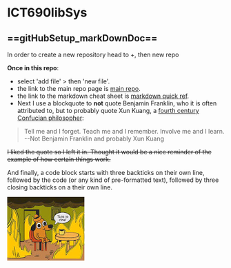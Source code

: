 # ICT690libSys 

## ==gitHubSetup_markDownDoc==

In order to create a new repository head to +, then new repo

**Once in this repo**:

- select 'add file' > then 'new file'.
- the link to the main repo page is [main repo](https://github.com/wwpk246/ICT690libSys).
- the link to the markdown cheat sheet is [markdown quick ref](https://www.markdownguide.org/cheat-sheet/).
- Next I use a blockquote to **not** quote Benjamin
  Franklin, who it is often attributed to, but to probably
  quote Xun Kuang, a [fourth century Confucian
  philosopher](https://www.fi.edu/benjamin-franklin/7-things-benjamin-franklin-never-said):

> Tell me and I forget. Teach me and I remember. Involve me
> and I learn. --Not Benjamin Franklin and probably Xun
> Kuang

~~I liked the quote so I left it in.  Thought it would be a nice reminder of the example of how certain things work.~~

And finally, a code block starts with three backticks on
their own line, followed by the code (or any kind of
pre-formatted text), followed by three closing backticks on
a their own line.

![hope this works](https://github.com/wwpk246/ICT690libSys/blob/main/fine.jpeg?raw=true)
